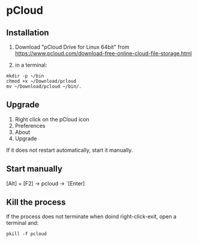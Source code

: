 # pCloud

## Installation
1. Download "pCloud Drive for Linux 64bit" from <https://www.pcloud.com/download-free-online-cloud-file-storage.html>

1. in a terminal:
```
mkdir -p ~/bin
chmod +x ~/Download/pcloud
mv ~/Download/pcloud ~/bin/.
```

## Upgrade
1. Right click on the pCloud icon
1. Preferences
1. About
1. Upgrade

If it does not restart automatically, start it manually.

## Start manually
[Alt] + [F2] → pcloud → `[Enter]

## Kill the process
If the process does not terminate when doind right-click-exit, open a terminal and:
```
pkill -f pcloud
```
